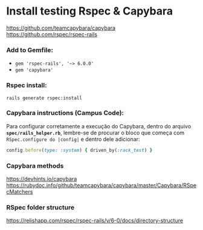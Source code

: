 # Install testing Rspec & Capybara

https://github.com/teamcapybara/capybara
https://github.com/rspec/rspec-rails

### Add to Gemfile:

- `gem 'rspec-rails', '~> 6.0.0'`
- `gem 'capybara'`

### Rspec install:

`rails generate rspec:install`

### Capybara instructions (Campus Code):

Para configurar corretamente a execução do Capybara, dentro do arquivo **`spec/rails_helper.rb`**, lembre-se de procurar o bloco que começa com `RSpec.configure do |config|` e dentro dele adicionar:

```ruby
config.before(type: :system) { driven_by(:rack_test) }
```

### Capybara methods

https://devhints.io/capybara
https://rubydoc.info/github/teamcapybara/capybara/master/Capybara/RSpecMatchers

### RSpec folder structure

https://relishapp.com/rspec/rspec-rails/v/6-0/docs/directory-structure
